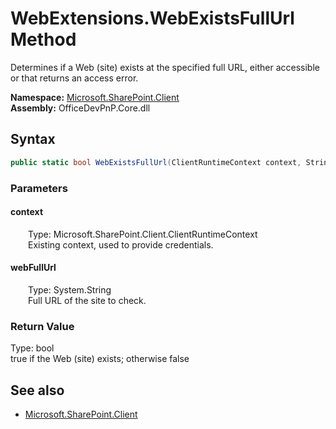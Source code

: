 # WebExtensions.WebExistsFullUrl Method  
Determines if a Web (site) exists at the specified full URL, either accessible or that returns an access error.  

**Namespace:** [Microsoft.SharePoint.Client](Microsoft.SharePoint.Client.md)  
**Assembly:** OfficeDevPnP.Core.dll  
## Syntax
```C#
public static bool WebExistsFullUrl(ClientRuntimeContext context, String webFullUrl)
```
### Parameters
#### context  
&emsp;&emsp;Type: Microsoft.SharePoint.Client.ClientRuntimeContext  
&emsp;&emsp;Existing context, used to provide credentials.  

#### webFullUrl  
&emsp;&emsp;Type: System.String  
&emsp;&emsp;Full URL of the site to check.  

### Return Value
Type: bool  
true if the Web (site) exists; otherwise false

## See also
- [Microsoft.SharePoint.Client](Microsoft.SharePoint.Client.md)
